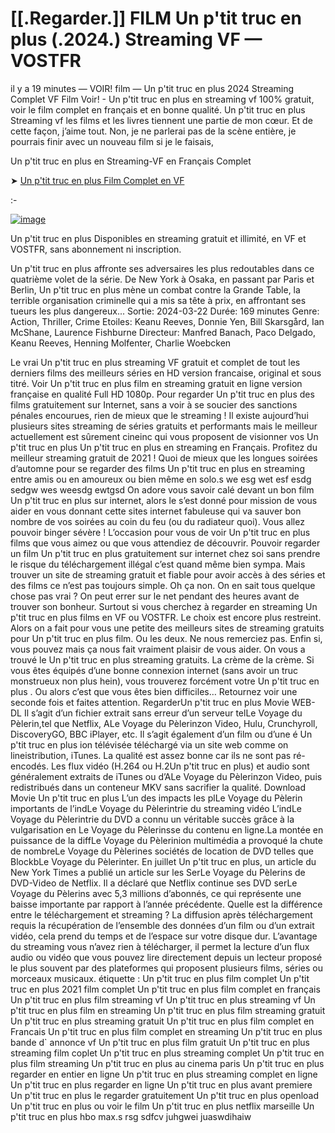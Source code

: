 # [[.Regarder.]] FILM Un p'tit truc en plus (.2024.) Streaming VF — VOSTFR

il y a 19 minutes — VOIR! film — Un p'tit truc en plus 2024 Streaming Complet VF Film Voir! - Un p'tit truc en plus en streaming vf 100% gratuit, voir le film complet en français et en bonne qualité. Un p'tit truc en plus Streaming vf les films et les livres tiennent une partie de mon cœur. Et de cette façon, j’aime tout. Non, je ne parlerai pas de la scène entière, je pourrais finir avec un nouveau film si je le faisais,

Un p'tit truc en plus en Streaming-VF en Français Complet

➤ [Un p'tit truc en plus Film Complet en VF](https://dmovie.fun/fr/movie/1152014/un-p-rsquo-tit-truc-en-plus.gith)

:-

[![image](https://github.com/user-attachments/assets/026f9955-ed15-405e-84ff-905c74515164)](https://dmovie.fun/fr/movie/1152014/un-p-rsquo-tit-truc-en-plus.gith)

Un p'tit truc en plus Disponibles en streaming gratuit et illimité, en VF et VOSTFR, sans abonnement ni inscription.

Un p'tit truc en plus affronte ses adversaires les plus redoutables dans ce quatrième volet de la série. De New York à Osaka, en passant par Paris et Berlin, Un p'tit truc en plus mène un combat contre la Grande Table, la terrible organisation criminelle qui a mis sa tête à prix, en affrontant ses tueurs les plus dangereux... Sortie: 2024-03-22 Durée: 169 minutes Genre: Action, Thriller, Crime Etoiles: Keanu Reeves, Donnie Yen, Bill Skarsgård, Ian McShane, Laurence Fishburne Directeur: Manfred Banach, Paco Delgado, Keanu Reeves, Henning Molfenter, Charlie Woebcken

Le vrai Un p'tit truc en plus streaming VF gratuit et complet de tout les derniers films des meilleurs séries en HD version francaise, original et sous titré. Voir Un p'tit truc en plus film en streaming gratuit en ligne version française en qualité Full HD 1080p. Pour regarder Un p'tit truc en plus des films gratuitement sur Internet, sans a voir à se soucier des sanctions pénales encourues, rien de mieux que le streaming ! Il existe aujourd’hui plusieurs sites streaming de séries gratuits et performants mais le meilleur actuellement est sûrement cineinc qui vous proposent de visionner vos Un p'tit truc en plus Un p'tit truc en plus en streaming en Français. Profitez du meilleur streaming gratuit de 2021 ! Quoi de mieux que les longues soirées d’automne pour se regarder des films Un p'tit truc en plus en streaming entre amis ou en amoureux ou bien même en solo.s we esg wet esf esdg sedgw wes weesdg ewtgsd On adore vous savoir calé devant un bon film Un p'tit truc en plus sur internet, alors le s’est donné pour mission de vous aider en vous donnant cette sites internet fabuleuse qui va sauver bon nombre de vos soirées au coin du feu (ou du radiateur quoi). Vous allez pouvoir binger sévère ! L’occasion pour vous de voir Un p'tit truc en plus films que vous aimez ou que vous attendiez de découvrir. Pouvoir regarder un film Un p'tit truc en plus gratuitement sur internet chez soi sans prendre le risque du téléchargement illégal c’est quand même bien sympa. Mais trouver un site de streaming gratuit et fiable pour avoir accès à des séries et des films ce n’est pas toujours simple. Oh ça non. On en sait tous quelque chose pas vrai ? On peut errer sur le net pendant des heures avant de trouver son bonheur. Surtout si vous cherchez à regarder en streaming Un p'tit truc en plus films en VF ou VOSTFR. Le choix est encore plus restreint. Alors on a fait pour vous une petite des meilleurs sites de streaming gratuits pour Un p'tit truc en plus film. Ou les deux. Ne nous remerciez pas. Enfin si, vous pouvez mais ça nous fait vraiment plaisir de vous aider. On vous a trouvé le Un p'tit truc en plus streaming gratuits. La crème de la crème. Si vous êtes équipés d’une bonne connexion internet (sans avoir un truc monstrueux non plus hein), vous trouverez forcément votre Un p'tit truc en plus . Ou alors c’est que vous êtes bien difficiles… Retournez voir une seconde fois et faites attention. RegarderUn p'tit truc en plus Movie WEB-DL Il s’agit d’un fichier extrait sans erreur d’un serveur telLe Voyage du Pèlerin,tel que Netflix, ALe Voyage du Pèlerinzon Video, Hulu, Crunchyroll, DiscoveryGO, BBC iPlayer, etc. Il s’agit également d’un film ou d’une é Un p'tit truc en plus ion télévisée téléchargé via un site web comme on lineistribution, iTunes. La qualité est assez bonne car ils ne sont pas ré-encodés. Les flux vidéo (H.264 ou H.2Un p'tit truc en plus) et audio sont généralement extraits de iTunes ou d’ALe Voyage du Pèlerinzon Video, puis redistribués dans un conteneur MKV sans sacrifier la qualité. Download Movie Un p'tit truc en plus L’un des impacts les plLe Voyage du Pèlerin importants de l’indLe Voyage du Pèlerintrie du streaming vidéo L’indLe Voyage du Pèlerintrie du DVD a connu un véritable succès grâce à la vulgarisation en Le Voyage du Pèlerinsse du contenu en ligne.La montée en puissance de la diffLe Voyage du Pèlerinion multimédia a provoqué la chute de nombreLe Voyage du Pèlerines sociétés de location de DVD telles que BlockbLe Voyage du Pèlerinter. En juillet Un p'tit truc en plus, un article du New York Times a publié un article sur les SerLe Voyage du Pèlerins de DVD-Video de Netflix. Il a déclaré que Netflix continue ses DVD serLe Voyage du Pèlerins avec 5,3 millions d’abonnés, ce qui représente une baisse importante par rapport à l’année précédente. Quelle est la différence entre le téléchargement et streaming ? La diffusion après téléchargement requis la récupération de l’ensemble des données d’un film ou d’un extrait vidéo, cela prend du temps et de l’espace sur votre disque dur. L’avantage du streaming vous n’avez rien à télécharger, il permet la lecture d’un flux audio ou vidéo que vous pouvez lire directement depuis un lecteur proposé le plus souvent par des plateformes qui proposent plusieurs films, séries ou morceaux musicaux. étiquette : Un p'tit truc en plus film complet Un p'tit truc en plus 2021 film complet Un p'tit truc en plus film complet en français Un p'tit truc en plus film streaming vf Un p'tit truc en plus streaming vf Un p'tit truc en plus film en streaming Un p'tit truc en plus film streaming gratuit Un p'tit truc en plus streaming gratuit Un p'tit truc en plus film complet en Francais Un p'tit truc en plus film complet en streaming Un p'tit truc en plus bande d\` annonce vf Un p'tit truc en plus film gratuit Un p'tit truc en plus streaming film coplet Un p'tit truc en plus streaming complet Un p'tit truc en plus film streaming Un p'tit truc en plus au cinema paris Un p'tit truc en plus regarder en entier en ligne Un p'tit truc en plus streaming complet en ligne Un p'tit truc en plus regarder en ligne Un p'tit truc en plus avant premiere Un p'tit truc en plus le regarder gratuitement Un p'tit truc en plus openload Un p'tit truc en plus ou voir le film Un p'tit truc en plus netflix marseille Un p'tit truc en plus hbo max.s rsg sdfcv juhgwei juaswdihaiw
